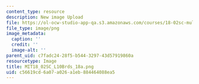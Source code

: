 ```yaml
---
content_type: resource
description: New image Upload
file: https://ol-ocw-studio-app-qa.s3.amazonaws.com/courses/18-02sc-multivariable-calculus-fall-2010/c56619cd6a07a026a1eb884464088ea5_MIT18_02SC_L10Brds_18a.png
file_type: image/png
image_metadata:
  caption: ''
  credit: ''
  image-alt: ''
parent_uid: c7fadc24-28f5-b544-3297-43d57919860a
resourcetype: Image
title: MIT18_02SC_L10Brds_18a.png
uid: c56619cd-6a07-a026-a1eb-884464088ea5
---
```

